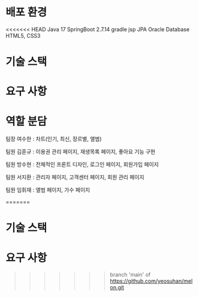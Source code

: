 # 배포 환경
<<<<<<< HEAD
Java 17
SpringBoot 2.7.14
gradle
jsp
JPA
Oracle Database
HTML5, CSS3
# 기술 스택

# 요구 사항


# 역할 분담
팀장 여수한 : 차트(인기, 최신, 장르별, 앨범)

팀원 김훈규 : 이용권 관리 페이지, 재생목록 페이지, 좋아요 기능 구현

팀원 방수현 : 전체적인 프론트 디자인, 로그인 페이지, 회원가입 페이지

팀원 서지환 : 관리자 페이지, 고객센터 페이지, 회원 관리 페이지

팀원 임휘재 : 앨범 페이지, 가수 페이지

=======

# 기술 스택

# 요구 사항
>>>>>>> branch 'main' of https://github.com/yeosuhan/melon.git
